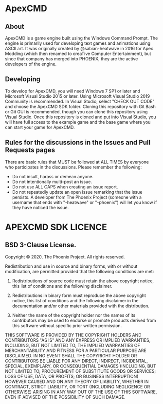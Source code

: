 # ApexCMD
## About
ApexCMD is a game engine built using the Windows Command Prompt. The engine is primarily used for developing text games and animations using ASCII art. It was originally created by @sabian-heatwave in 2016 for Apex Modding (which then renamed to creaTive Computer Entertainment), but since that company has merged into PHOENIX, they are the active developers of the engine.
## Developing
To develop for ApexCMD, you will need Windows 7 SP1 or later and Microsoft Visual Studio 2015 or later. Using Microsoft Visual Studio 2019 Community is recommended. In Visual Studio, select "CHECK OUT CODE" and choose the ApexCMD SDK folder. Cloning this repository with Git Bash or Git GUI is recommended, though you can clone this repository using Visual Studio. Once this repository is cloned and put into Visual Studio, you will have full access to the example game and the base game where you can start your game for ApexCMD.
## Rules for the discussions in the Issues and Pull Requests pages
There are basic rules that MUST be followed at ALL TIMES by everyone who participates in the discussions. Please remember the following:
- Do not insult, harass or demean anyone.
- Do not intentionally multi-post an issue.
- Do not use ALL CAPS when creating an issue report.
- Do not repeatedly update an open issue remarking that the issue persists. A developer from The Phoenix Project (someone with a username that ends with "-heatwave" or "-phoenix") will let you know if they have noticed the issue.
# APEXCMD SDK LICENCE
## BSD 3-Clause License.
Copyright © 2020, The Phoenix Project.
All rights reserved.

Redistribution and use in source and binary forms, with or without
modification, are permitted provided that the following conditions are met:

1. Redistributions of source code must retain the above copyright notice, this
   list of conditions and the following disclaimer.

2. Redistributions in binary form must reproduce the above copyright notice,
   this list of conditions and the following disclaimer in the documentation
   and/or other materials provided with the distribution.

3. Neither the name of the copyright holder nor the names of its
   contributors may be used to endorse or promote products derived from
   this software without specific prior written permission.

THIS SOFTWARE IS PROVIDED BY THE COPYRIGHT HOLDERS AND CONTRIBUTORS "AS IS"
AND ANY EXPRESS OR IMPLIED WARRANTIES, INCLUDING, BUT NOT LIMITED TO, THE
IMPLIED WARRANTIES OF MERCHANTABILITY AND FITNESS FOR A PARTICULAR PURPOSE ARE
DISCLAIMED. IN NO EVENT SHALL THE COPYRIGHT HOLDER OR CONTRIBUTORS BE LIABLE
FOR ANY DIRECT, INDIRECT, INCIDENTAL, SPECIAL, EXEMPLARY, OR CONSEQUENTIAL
DAMAGES (INCLUDING, BUT NOT LIMITED TO, PROCUREMENT OF SUBSTITUTE GOODS OR
SERVICES; LOSS OF USE, DATA, OR PROFITS; OR BUSINESS INTERRUPTION) HOWEVER
CAUSED AND ON ANY THEORY OF LIABILITY, WHETHER IN CONTRACT, STRICT LIABILITY,
OR TORT (INCLUDING NEGLIGENCE OR OTHERWISE) ARISING IN ANY WAY OUT OF THE USE
OF THIS SOFTWARE, EVEN IF ADVISED OF THE POSSIBILITY OF SUCH DAMAGE.
